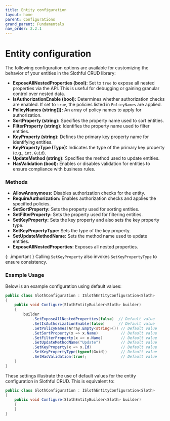 ```yaml
---
title: Entity configuration
layout: home
parent: Configurations
grand_parent: Fundamentals
nav_order: 2.2.1
---
```


# Entity configuration

The following configuration options are available for customizing the behavior of your entities in the Slothful CRUD library:

- **ExposeAllNestedProperties (bool):** Set to `true` to expose all nested properties via the API. This is useful for debugging or gaining granular control over nested data.
- **IsAuthorizationEnable (bool):** Determines whether authorization checks are enabled. If set to `true`, the policies listed in `PolicyNames` are applied.
- **PolicyNames (string[]):** An array of policy names to apply for authorization.
- **SortProperty (string):** Specifies the property name used to sort entities.
- **FilterProperty (string):** Identifies the property name used to filter entities.
- **KeyProperty (string):** Defines the primary key property name for identifying entities.
- **KeyPropertyType (Type):** Indicates the type of the primary key property (e.g., `int`, `Guid`).
- **UpdateMethod (string):** Specifies the method used to update entities.
- **HasValidation (bool):** Enables or disables validation for entities to ensure compliance with business rules.

### Methods
- **AllowAnonymous:** Disables authorization checks for the entity.
- **RequireAuthorization:** Enables authorization checks and applies the specified policies.
- **SetSortProperty:** Sets the property used for sorting entities.
- **SetFilterProperty:** Sets the property used for filtering entities.
- **SetKeyProperty:** Sets the key property and also sets the key property type.
- **SetKeyPropertyType:** Sets the type of the key property.
- **SetUpdateMethodName:** Sets the method name used to update entities.
- **ExposeAllNestedProperties:** Exposes all nested properties.

{: .important }
Calling `SetKeyProperty` also invokes `SetKeyPropertyType` to ensure consistency.

### Example Usage

Below is an example configuration using default values:

```csharp
public class SlothConfiguration : ISlothEntityConfiguration<Sloth>
{
    public void Configure(SlothEntityBuilder<Sloth> builder)
    {
        builder
            .SetExposeAllNestedProperties(false)  // Default value
            .SetIsAuthorizationEnable(false)      // Default value
            .SetPolicyNames(Array.Empty<string>()) // Default value
            .SetSortProperty(x => x.Name)          // Default value
            .SetFilterProperty(x => x.Name)        // Default value
            .SetUpdateMethodName("Update")         // Default value
            .SetKeyProperty(x => x.Id)             // Default value
            .SetKeyPropertyType(typeof(Guid))      // Default value
            .SetHasValidation(true);               // Default value
    }
}
```

These settings illustrate the use of default values for the entity configuration in Slothful CRUD. This is equivalent to:

```csharp
public class SlothConfiguration : ISlothEntityConfiguration<Sloth>
{
    public void Configure(SlothEntityBuilder<Sloth> builder)
    {
    }
}
```

